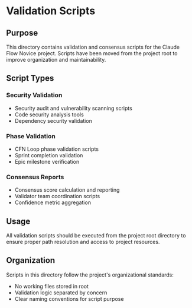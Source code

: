 # Validation Scripts

## Purpose

This directory contains validation and consensus scripts for the Claude Flow Novice project. Scripts have been moved from the project root to improve organization and maintainability.

## Script Types

### Security Validation
- Security audit and vulnerability scanning scripts
- Code security analysis tools
- Dependency security validation

### Phase Validation
- CFN Loop phase validation scripts
- Sprint completion validation
- Epic milestone verification

### Consensus Reports
- Consensus score calculation and reporting
- Validator team coordination scripts
- Confidence metric aggregation

## Usage

All validation scripts should be executed from the project root directory to ensure proper path resolution and access to project resources.

## Organization

Scripts in this directory follow the project's organizational standards:
- No working files stored in root
- Validation logic separated by concern
- Clear naming conventions for script purpose
